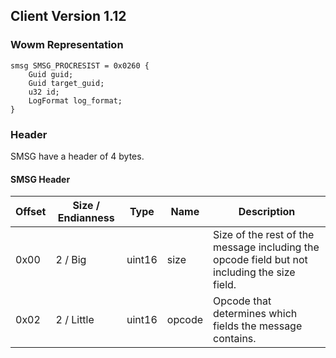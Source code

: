 ## Client Version 1.12

### Wowm Representation
```rust,ignore
smsg SMSG_PROCRESIST = 0x0260 {
    Guid guid;    
    Guid target_guid;    
    u32 id;    
    LogFormat log_format;    
}

```
### Header
SMSG have a header of 4 bytes.

#### SMSG Header
| Offset | Size / Endianness | Type   | Name   | Description |
| ------ | ----------------- | ------ | ------ | ----------- |
| 0x00   | 2 / Big           | uint16 | size   | Size of the rest of the message including the opcode field but not including the size field.|
| 0x02   | 2 / Little        | uint16 | opcode | Opcode that determines which fields the message contains.|
